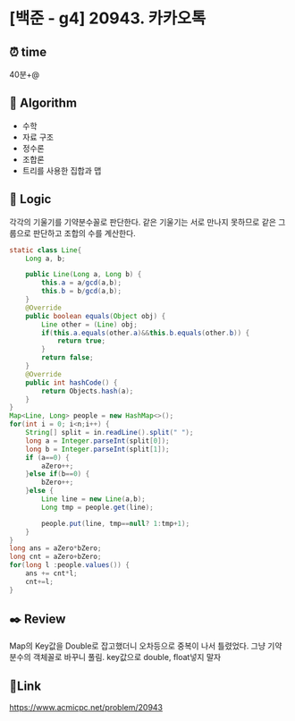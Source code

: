 # [백준 - g4] 20943. 카카오톡

## ⏰ **time**

40분+@

## :pushpin: **Algorithm**

- 수학
- 자료 구조
- 정수론
- 조합론
- 트리를 사용한 집합과 맵

## :round_pushpin: **Logic**

각각의 기울기를 기약분수꼴로 판단한다. 같은 기울기는 서로 만나지 못하므로 같은 그룹으로 판단하고 조합의 수를 계산한다.

```java
static class Line{
	Long a, b;

	public Line(Long a, Long b) {
		this.a = a/gcd(a,b);
		this.b = b/gcd(a,b);
	}
	@Override
	public boolean equals(Object obj) {
		Line other = (Line) obj;
		if(this.a.equals(other.a)&&this.b.equals(other.b)) {
			return true;
		}
		return false;
	}
	@Override
	public int hashCode() {
		return Objects.hash(a);
	}
}
Map<Line, Long> people = new HashMap<>();
for(int i = 0; i<n;i++) {
	String[] split = in.readLine().split(" ");
	long a = Integer.parseInt(split[0]);
	long b = Integer.parseInt(split[1]);
	if (a==0) {
		aZero++;
	}else if(b==0) {
		bZero++;
	}else {
		Line line = new Line(a,b);
		Long tmp = people.get(line);

		people.put(line, tmp==null? 1:tmp+1);
	}
}
long ans = aZero*bZero;
long cnt = aZero+bZero;
for(long l :people.values()) {
	ans += cnt*l;
	cnt+=l;
}

```

## :black_nib: **Review**

Map의 Key값을 Double로 잡고했더니 오차등으로 중복이 나서 틀렸었다. 그냥 기약 분수의 객체꼴로 바꾸니 풀림. key값으로 double, float넣지 말자

## 📡**Link**

https://www.acmicpc.net/problem/20943
